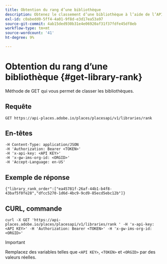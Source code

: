 ```yaml
---
title: Obtention du rang d’une bibliothèque
description: Obtenez le classement d’une bibliothèque à l’aide de l’API REST Places.
exl-id: c0abedd0-5ff4-4a01-9f8d-e3d17ea53a97
source-git-commit: 4ab15ded930b31e4e06920af31f37fdfe45df8eb
workflow-type: tm+mt
source-wordcount: '41'
ht-degree: 9%

---
```


# Obtention du rang d’une bibliothèque {#get-library-rank}

Méthode de GET qui vous permet de classer les bibliothèques.

## Requête

`GET https://api-places.adobe.io/places/placesapi/v1/libraries/rank`

## En-têtes

```
-H Content-Type: application/JSON  
-H 'Authorization: Bearer <TOKEN>'  
-H 'x-api-key: <API KEY>'  
-H 'x-gw-ims-org-id: <ORGID>'  
-H 'Accept-Language: en-US'
```

## Exemple de réponse

```
{"library_rank_order":["ea45781f-26af-44b1-b4f8-43baf5f0fe28","dfcc5270-1d6d-4bc9-9cd9-85ecd5ebc12b"]}
```

## CURL, commande

```
curl -X GET 'https://api-places.adobe.io/places/placesapi/v1/libraries/rank ' -H 'x-api-key: <API KEY>' -H 'Authorization: Bearer <TOKEN>' -H 'x-gw-ims-org-id: <ORGID>'
```

>[!IMPORTANT]
>
>Remplacez des variables telles que `<API KEY>`, `<TOKEN>` et `<ORGID>` par des valeurs réelles.
